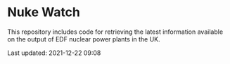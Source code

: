 # Nuke Watch

This repository includes code for retrieving the latest information available on the output of EDF nuclear power plants in the UK.

Last updated: 2021-12-22 09:08